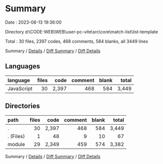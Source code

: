# Summary

Date : 2023-08-13 19:36:00

Directory d:\\CODE-WEB\\WEB\\user-pc-vite\\src\\core\\match-list\\list-template

Total : 30 files,  2397 codes, 468 comments, 584 blanks, all 3449 lines

Summary / [Details](details.md) / [Diff Summary](diff.md) / [Diff Details](diff-details.md)

## Languages
| language | files | code | comment | blank | total |
| :--- | ---: | ---: | ---: | ---: | ---: |
| JavaScript | 30 | 2,397 | 468 | 584 | 3,449 |

## Directories
| path | files | code | comment | blank | total |
| :--- | ---: | ---: | ---: | ---: | ---: |
| . | 30 | 2,397 | 468 | 584 | 3,449 |
| . (Files) | 1 | 48 | 9 | 10 | 67 |
| module | 29 | 2,349 | 459 | 574 | 3,382 |

Summary / [Details](details.md) / [Diff Summary](diff.md) / [Diff Details](diff-details.md)